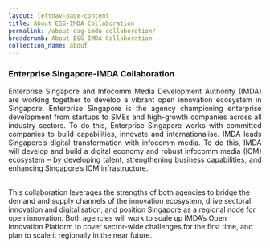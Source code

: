 ```yaml
---
layout: leftnav-page-content
title: About ESG-IMDA Collaboration
permalink: /about-esg-imda-collaboration/
breadcrumb: About ESG_IMDA Collaboration
collection_name: about
---
```

<h3>Enterprise Singapore-IMDA Collaboration</h3>

<p align="justify">Enterprise Singapore and Infocomm Media Development Authority (IMDA) are working together to develop a vibrant open innovation ecosystem in Singapore. Enterprise Singapore is the agency championing enterprise development from startups to SMEs and high-growth companies across all industry sectors. To do this, Enterprise Singapore works with committed companies to build capabilities, innovate and internationalise. IMDA leads Singapore’s digital transformation with infocomm media. To do this, IMDA will develop and build a digital economy and robust infocomm media (ICM) ecosystem – by developing talent, strengthening business capabilities, and enhancing Singapore’s ICM infrastructure.<br><br>

This collaboration leverages the strengths of both agencies to bridge the demand and supply channels of the innovation ecosystem, drive sectoral innovation and digitalisation, and position Singapore as a regional node for open innovation.
Both agencies will work to scale up IMDA’s Open Innovation Platform to cover sector-wide challenges for the first time, and plan to scale it regionally in the near future.</p>
